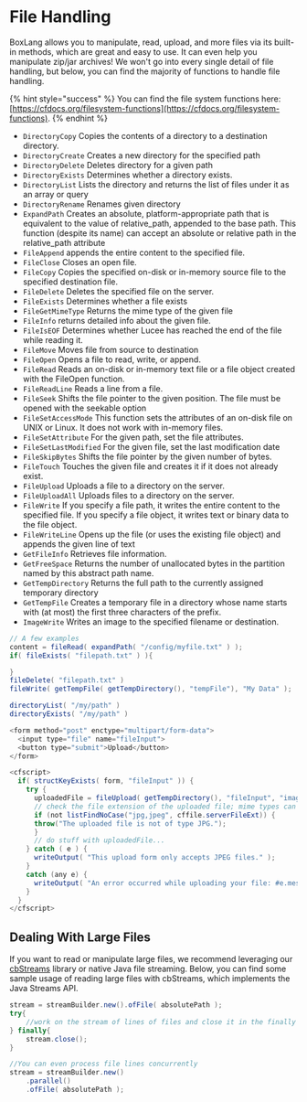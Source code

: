 # File Handling

BoxLang allows you to manipulate, read, upload, and more files via its built-in methods, which are great and easy to use. It can even help you manipulate zip/jar archives! We won't go into every single detail of file handling, but below, you can find the majority of functions to handle file handling.

{% hint style="success" %}
You can find the file system functions here: [https://cfdocs.org/filesystem-functions](https://cfdocs.org/filesystem-functions).
{% endhint %}

* `DirectoryCopy` Copies the contents of a directory to a destination directory.
* `DirectoryCreate` Creates a new directory for the specified path
* `DirectoryDelete` Deletes directory for a given path
* `DirectoryExists` Determines whether a directory exists.
* `DirectoryList` Lists the directory and returns the list of files under it as an array or query
* `DirectoryRename` Renames given directory
* `ExpandPath` Creates an absolute, platform-appropriate path that is equivalent to the value of relative\_path, appended to the base path. This function (despite its name) can accept an absolute or relative path in the relative\_path attribute
* `FileAppend` appends the entire content to the specified file.
* `FileClose` Closes an open file.
* `FileCopy` Copies the specified on-disk or in-memory source file to the specified destination file.
* `FileDelete` Deletes the specified file on the server.
* `FileExists` Determines whether a file exists
* `FileGetMimeType` Returns the mime type of the given file
* `FileInfo` returns detailed info about the given file.
* `FileIsEOF` Determines whether Lucee has reached the end of the file while reading it.
* `FileMove` Moves file from source to destination
* `FileOpen` Opens a file to read, write, or append.
* `FileRead` Reads an on-disk or in-memory text file or a file object created with the FileOpen function.
* `FileReadLine` Reads a line from a file.
* `FileSeek` Shifts the file pointer to the given position. The file must be opened with the seekable option
* `FileSetAccessMode` This function sets the attributes of an on-disk file on UNIX or Linux. It does not work with in-memory files.
* `FileSetAttribute` For the given path, set the file attributes.
* `FileSetLastModified` For the given file, set the last modification date
* `FileSkipBytes` Shifts the file pointer by the given number of bytes.
* `FileTouch` Touches the given file and creates it if it does not already exist.
* `FileUpload` Uploads a file to a directory on the server.
* `FileUploadAll` Uploads files to a directory on the server.
* `FileWrite` If you specify a file path, it writes the entire content to the specified file. If you specify a file object, it writes text or binary data to the file object.
* `FileWriteLine` Opens up the file (or uses the existing file object) and appends the given line of text
* `GetFileInfo` Retrieves file information.
* `GetFreeSpace` Returns the number of unallocated bytes in the partition named by this abstract path name.
* `GetTempDirectory` Returns the full path to the currently assigned temporary directory
* `GetTempFile` Creates a temporary file in a directory whose name starts with (at most) the first three characters of the prefix.
* `ImageWrite` Writes an image to the specified filename or destination.

```java
// A few examples
content = fileRead( expandPath( "/config/myfile.txt" ) );
if( fileExists( "filepath.txt" ) ){

}
fileDelete( "filepath.txt" )
fileWrite( getTempFile( getTempDirectory(), "tempFile"), "My Data" );

directoryList( "/my/path" )
directoryExists( "/my/path" )

<form method="post" enctype="multipart/form-data">
  <input type="file" name="fileInput">
  <button type="submit">Upload</button>
</form>

<cfscript>
  if( structKeyExists( form, "fileInput" )) {
    try {
      uploadedFile = fileUpload( getTempDirectory(), "fileInput", "image/jpeg,image/pjpeg", "MakeUnique" );
      // check the file extension of the uploaded file; mime types can be spoofed
      if (not listFindNoCase("jpg,jpeg", cffile.serverFileExt)) {
      throw("The uploaded file is not of type JPG.");
      }
      // do stuff with uploadedFile...
    } catch ( e ) {
      writeOutput( "This upload form only accepts JPEG files." );
    }
    catch (any e) {
      writeOutput( "An error occurred while uploading your file: #e.message#" );
    }
  }
</cfscript>

```

## Dealing With Large Files

If you want to read or manipulate large files, we recommend leveraging our [cbStreams](https://forgebox.io/view/cbstreams) library or native Java file streaming. Below, you can find some sample usage of reading large files with cbStreams, which implements the Java Streams API.

```java
stream = streamBuilder.new().ofFile( absolutePath );
try{
    //work on the stream of lines of files and close it in the finally block
} finally{
    stream.close();
}

//You can even process file lines concurrently
stream = streamBuilder.new()
    .parallel()
    .ofFile( absolutePath );
```
